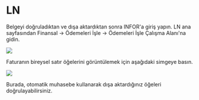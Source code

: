 # LN

Belgeyi doğruladıktan ve dışa aktardıktan sonra INFOR'a giriş yapın. LN ana sayfasından Finansal → Ödemeleri İşle → Ödemeleri İşle Çalışma Alanı'na gidin.

![](https://lh7-us.googleusercontent.com/7fLK1plDBSQjBwad8yGVJMJQuVJoXcN2B-KtFKI-lnA7P7B1E7QV-RCsLWih57lcKKEJJlowolkLsSmXGEaOr7MLUWbrYrMmdMYUPzgIF0lRVoo\_vwrgxE081oFB04qfZ3mF5Z29vbTMIPi1I8PfQoM)

Faturanın bireysel satır öğelerini görüntülemek için aşağıdaki simgeye basın.

![](https://lh7-us.googleusercontent.com/pbvFiudy0xpItlMyi2h047J3edFK7Vmz5zxJqk5q82XVwT42EHnCdscu-P0I-Yg4L9Fv7iA9dIipiJY5FlUMFxsXHNTftgodKWiXRRLeQoAcTfxkfySVWxqBzMvrJfx\_eFijHC-Mnz7laYSrr3utkSI)

Burada, otomatik muhasebe kullanarak dışa aktardığınız öğeleri doğrulayabilirsiniz.
